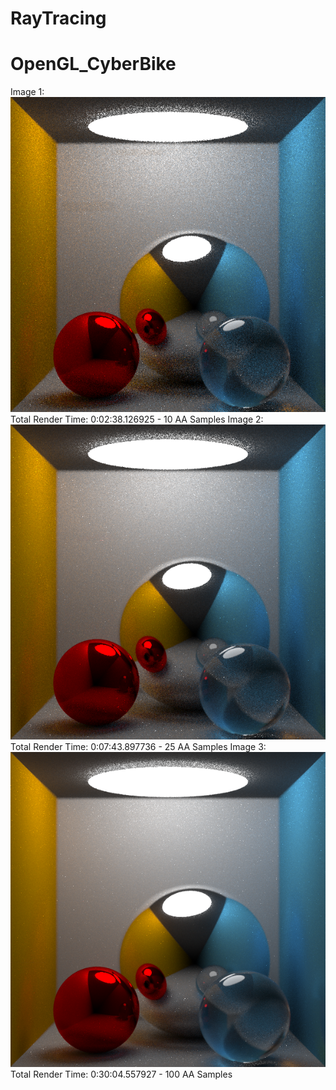 # RayTracing
# OpenGL_CyberBike
Image 1:
![Image 1](https://github.com/arsants/RayTracing/blob/master/RayTracing/Render10.png)
Total Render Time: 0:02:38.126925 - 10 AA Samples
Image 2:
![Image 1](https://github.com/arsants/RayTracing/blob/master/RayTracing/Render25.png)
Total Render Time: 0:07:43.897736 - 25 AA Samples
Image 3:
![Image 1](https://github.com/arsants/RayTracing/blob/master/RayTracing/Render100.png)
Total Render Time: 0:30:04.557927 - 100 AA Samples
